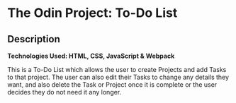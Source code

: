 # The Odin Project: **To-Do List**

## Description
**Technologies Used: HTML, CSS, JavaScript & Webpack**
 
This is a To-Do List which allows the user to create Projects and add Tasks to that project. The user can also edit their Tasks to change any details they want, and also delete the Task or Project once it is complete or the user decides they do not need it any longer.